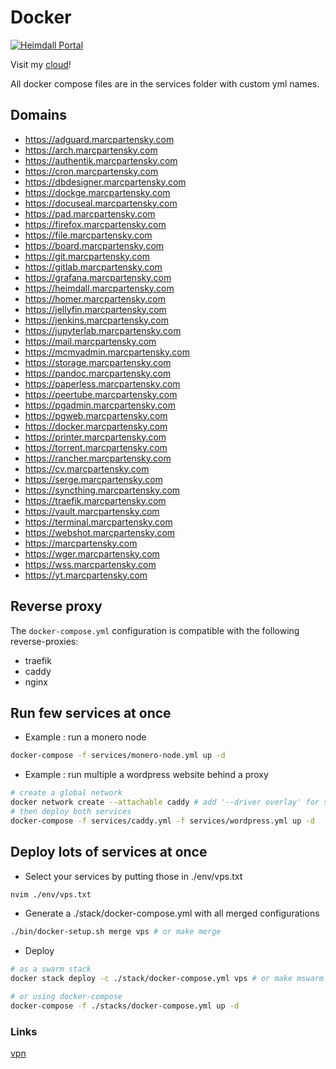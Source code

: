 <!-- [![Docker Swarm Deployed](https://github.com/MarcPartensky/Docker/actions/workflows/docker-swarm-deploy.yml/badge.svg)](https://github.com/MarcPartensky/Docker/actions/workflows/docker-swarm-deploy.yml) -->

# Docker
<!-- [![Docker Swarm Services](https://cdn.discordapp.com/attachments/809914059981586462/1042966875514077227/unknown.png)](https://swarm.marcpartensky.com) -->
[![Heimdall Portal](https://i.imgur.com/RiHrnck.jpeg)](https://heimdall.marcpartensky.com)

Visit my [cloud](https://heimdall.marcpartensky.com)!

All docker compose files are in the services folder with custom yml names.

## Domains
- https://adguard.marcpartensky.com
- https://arch.marcpartensky.com
- https://authentik.marcpartensky.com
- https://cron.marcpartensky.com
- https://dbdesigner.marcpartensky.com
- https://dockge.marcpartensky.com
- https://docuseal.marcpartensky.com
- https://pad.marcpartensky.com
- https://firefox.marcpartensky.com
- https://file.marcpartensky.com
- https://board.marcpartensky.com
- https://git.marcpartensky.com
- https://gitlab.marcpartensky.com
- https://grafana.marcpartensky.com
- https://heimdall.marcpartensky.com
- https://homer.marcpartensky.com
- https://jellyfin.marcpartensky.com
- https://jenkins.marcpartensky.com
- https://jupyterlab.marcpartensky.com
- https://mail.marcpartensky.com
- https://mcmyadmin.marcpartensky.com
- https://storage.marcpartensky.com
- https://pandoc.marcpartensky.com
- https://paperless.marcpartensky.com
- https://peertube.marcpartensky.com
- https://pgadmin.marcpartensky.com
- https://pgweb.marcpartensky.com
- https://docker.marcpartensky.com
- https://printer.marcpartensky.com
- https://torrent.marcpartensky.com
- https://rancher.marcpartensky.com
- https://cv.marcpartensky.com
- https://serge.marcpartensky.com
- https://syncthing.marcpartensky.com
- https://traefik.marcpartensky.com
- https://vault.marcpartensky.com
- https://terminal.marcpartensky.com
- https://webshot.marcpartensky.com
- https://marcpartensky.com
- https://wger.marcpartensky.com
- https://wss.marcpartensky.com
- https://yt.marcpartensky.com
<!-- - https://dns.marcpartensky.com -->
<!-- - https://glou.marcpartensky.com -->
<!-- - https://minecraft.marcpartensky.com -->

## Reverse proxy
The `docker-compose.yml` configuration is compatible with the following reverse-proxies:
- traefik
- caddy
- nginx

## Run few services at once
- Example : run a monero node
```sh
docker-compose -f services/monero-node.yml up -d
```

- Example : run multiple a wordpress website behind a proxy
```sh
# create a global network
docker network create --attachable caddy # add '--driver overlay' for swarm
# then deploy both services
docker-compose -f services/caddy.yml -f services/wordpress.yml up -d
```

## Deploy lots of services at once
- Select your services by putting those in ./env/vps.txt
```sh
nvim ./env/vps.txt
```

- Generate a ./stack/docker-compose.yml with all merged configurations
```sh
./bin/docker-setup.sh merge vps # or make merge
```

- Deploy
```sh
# as a swarm stack
docker stack deploy -c ./stack/docker-compose.yml vps # or make mswarm

# or using docker-compose
docker-compose -f ./stacks/docker-compose.yml up -d 
```

### Links
[vpn](https://github.com/kylemanna/docker-openvpn/blob/master/docs/docker-compose.md)
